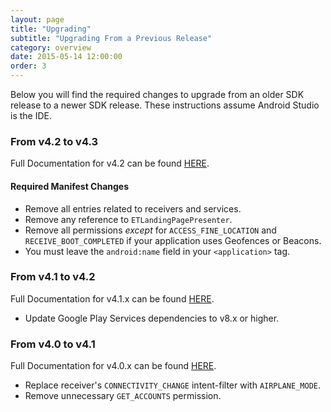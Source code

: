 ```yaml
---
layout: page
title: "Upgrading"
subtitle: "Upgrading From a Previous Release"
category: overview
date: 2015-05-14 12:00:00
order: 3
---
```

Below you will find the required changes to upgrade from an older SDK release to a newer SDK release.  These instructions assume Android Studio is the IDE.

### From v4.2 to v4.3
Full Documentation for v4.2 can be found [HERE](http://salesforce-marketingcloud.github.io/JB4A-SDK-Android-v4.2.0/).

#### Required Manifest Changes
* Remove all entries related to receivers and services.
* Remove any reference to `ETLandingPagePresenter`.
* Remove all permissions _*except*_ for `ACCESS_FINE_LOCATION` and `RECEIVE_BOOT_COMPLETED` if your application uses Geofences or Beacons.
* You must leave the `android:name` field in your `<application>` tag.

### From v4.1 to v4.2
Full Documentation for v4.1.x can be found [HERE](http://salesforce-marketingcloud.github.io/JB4A-SDK-Android-v4.1.0/).

* Update Google Play Services dependencies to v8.x or higher.

### From v4.0 to v4.1
Full Documentation for v4.0.x can be found [HERE](http://salesforce-marketingcloud.github.io/JB4A-SDK-Android-v4.0.0/).

* Replace receiver's `CONNECTIVITY_CHANGE` intent-filter with `AIRPLANE_MODE`.
* Remove unnecessary `GET_ACCOUNTS` permission.
